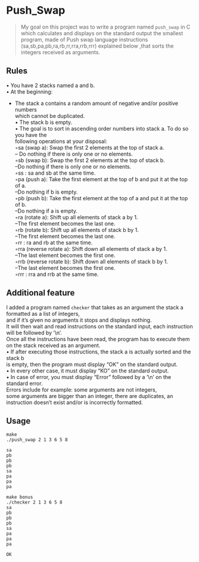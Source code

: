<h1 class="code-line" data-line-start=0 data-line-end=1 ><a id="Push_Swap_0"></a>Push_Swap</h1>
<blockquote>
<p class="has-line-data" data-line-start="2" data-line-end="3">My goal on this project was to write a program named <code>push_swap</code> in C which calculates and displays on the standard output the smallest program, made of Push swap language instructions (sa,sb,pa,pb,ra,rb,rr,rra,rrb,rrr) explained below ,that sorts the integers received as arguments.</p>
</blockquote>
<h2 class="code-line" data-line-start=4 data-line-end=5 ><a id="Rules_4"></a>Rules</h2>
<p class="has-line-data" data-line-start="5" data-line-end="7">• You have 2 stacks named a and b.<br>
• At the beginning:</p>
<ul>
<li class="has-line-data" data-line-start="7" data-line-end="32">The stack a contains a random amount of negative and/or positive numbers<br>
which cannot be duplicated.<br>
• The stack b is empty.<br>
• The goal is to sort in ascending order numbers into stack a. To do so you have the<br>
following operations at your disposal:<br>
◦sa (swap a): Swap the first 2 elements at the top of stack a.<br>
– Do nothing if there is only one or no elements.<br>
◦sb (swap b): Swap the first 2 elements at the top of stack b.<br>
–Do nothing if there is only one or no elements.<br>
◦ss : sa and sb at the same time.<br>
◦pa (push a): Take the first element at the top of b and put it at the top of a.<br>
–Do nothing if b is empty.<br>
◦pb (push b): Take the first element at the top of a and put it at the top of b.<br>
–Do nothing if a is empty.<br>
◦ra (rotate a): Shift up all elements of stack a by 1.<br>
–The first element becomes the last one.<br>
◦rb (rotate b): Shift up all elements of stack b by 1.<br>
–The first element becomes the last one.<br>
◦rr : ra and rb at the same time.<br>
◦rra (reverse rotate a): Shift down all elements of stack a by 1.<br>
–The last element becomes the first one.<br>
◦rrb (reverse rotate b): Shift down all elements of stack b by 1.<br>
–The last element becomes the first one.<br>
◦rrr : rra and rrb at the same time.</li>
</ul>
<h2 class="code-line" data-line-start=32 data-line-end=33 ><a id="Additional_feature_32"></a>Additional feature</h2>
<p class="has-line-data" data-line-start="33" data-line-end="43">I added a program named <code>checker</code> that takes as an argument the stack a formatted as a list of integers,<br>
and if it’s given no arguments it stops and displays nothing.<br>
It will then wait and read instructions on the standard input, each instruction will be followed by ’\n’.<br>
Once all the instructions have been read, the program has to execute them on the stack received as an argument.<br>
• If after executing those instructions, the stack a is actually sorted and the stack b<br>
is empty, then the program must display “OK” on the standard output.<br>
• In every other case, it must display “KO” on the standard output.<br>
• In case of error, you must display “Error” followed by a ’\n’ on the standard error.<br>
Errors include for example: some arguments are not integers,<br>
some arguments are bigger than an integer, there are duplicates, an instruction doesn’t exist and/or is incorrectly formatted.</p>
<h2 class="code-line" data-line-start=43 data-line-end=44 ><a id="Usage_43"></a>Usage</h2>
<pre><code class="has-line-data" data-line-start="45" data-line-end="48" class="language-sh">make
./push_swap <span class="hljs-number">2</span> <span class="hljs-number">1</span> <span class="hljs-number">3</span> <span class="hljs-number">6</span> <span class="hljs-number">5</span> <span class="hljs-number">8</span>
</code></pre>
<pre><code class="has-line-data" data-line-start="49" data-line-end="58" class="language-sh">sa
pb
pb
pb
sa
pa
pa
pa
</code></pre>
<pre><code class="has-line-data" data-line-start="60" data-line-end="71" class="language-sh">make bonus
./checker <span class="hljs-number">2</span> <span class="hljs-number">1</span> <span class="hljs-number">3</span> <span class="hljs-number">6</span> <span class="hljs-number">5</span> <span class="hljs-number">8</span>
sa
pb
pb
pb
sa
pa
pa
pa
</code></pre>
<pre><code class="has-line-data" data-line-start="73" data-line-end="75" class="language-sh">OK
</code></pre>
